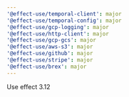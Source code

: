 ```yaml
---
'@effect-use/temporal-client': major
'@effect-use/temporal-config': major
'@effect-use/gcp-logging': major
'@effect-use/http-client': major
'@effect-use/gcp-gcs': major
'@effect-use/aws-s3': major
'@effect-use/github': major
'@effect-use/stripe': major
'@effect-use/brex': major
---
```


Use effect 3.12
